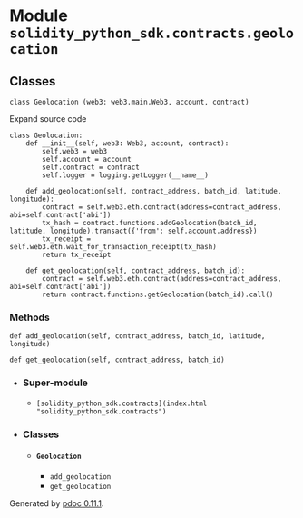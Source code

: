 # Module `solidity_python_sdk.contracts.geolocation`

## Classes

` class Geolocation (web3: web3.main.Web3, account, contract) `

    

Expand source code

    
    
    class Geolocation:
        def __init__(self, web3: Web3, account, contract):
            self.web3 = web3
            self.account = account
            self.contract = contract
            self.logger = logging.getLogger(__name__) 
    
        def add_geolocation(self, contract_address, batch_id, latitude, longitude):
            contract = self.web3.eth.contract(address=contract_address, abi=self.contract['abi'])
            tx_hash = contract.functions.addGeolocation(batch_id, latitude, longitude).transact({'from': self.account.address})
            tx_receipt = self.web3.eth.wait_for_transaction_receipt(tx_hash)
            return tx_receipt
    
        def get_geolocation(self, contract_address, batch_id):
            contract = self.web3.eth.contract(address=contract_address, abi=self.contract['abi'])
            return contract.functions.getGeolocation(batch_id).call()

### Methods

` def add_geolocation(self, contract_address, batch_id, latitude, longitude) `

    

` def get_geolocation(self, contract_address, batch_id) `

    

  * ### Super-module

    * `[solidity_python_sdk.contracts](index.html "solidity_python_sdk.contracts")`
  * ### Classes

    * #### `Geolocation`

      * `add_geolocation`
      * `get_geolocation`

Generated by [pdoc 0.11.1](https://pdoc3.github.io/pdoc "pdoc: Python API
documentation generator").

